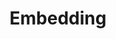 ---
title: "Embedding"
description: "Embedding was one of the first ideas on computers and it is still the key component of machine learning"
tags:
  - "word2vec"
weight: 7
---